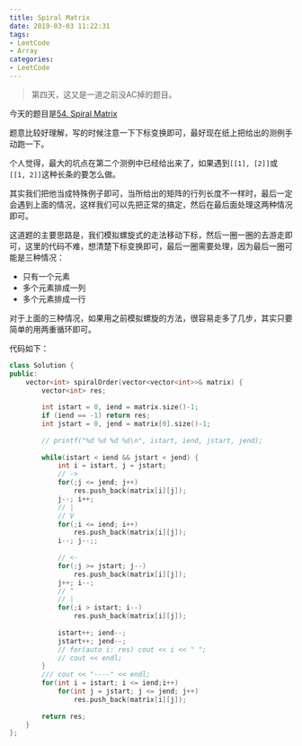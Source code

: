 ```yaml
---
title: Spiral Matrix
date: 2019-03-03 11:22:31
tags:
- LeetCode
- Array
categories:
- LeetCode
---
```


> 第四天，这又是一道之前没AC掉的题目。

今天的题目是[54. Spiral Matrix](https://leetcode.com/problems/spiral-matrix/)

题意比较好理解，写的时候注意一下下标变换即可，最好现在纸上把给出的测例手动跑一下。

个人觉得，最大的坑点在第二个测例中已经给出来了，如果遇到`[[1], [2]]`或`[[1, 2]]`这种长条的要怎么做。

其实我们把他当成特殊例子即可，当所给出的矩阵的行列长度不一样时，最后一定会遇到上面的情况，这样我们可以先把正常的搞定，然后在最后面处理这两种情况即可。

这道题的主要思路是，我们模拟螺旋式的走法移动下标，然后一圈一圈的去游走即可，这里的代码不难，想清楚下标变换即可，最后一圈需要处理，因为最后一圈可能是三种情况：

- 只有一个元素
- 多个元素排成一列
- 多个元素排成一行

对于上面的三种情况，如果用之前模拟螺旋的方法，很容易走多了几步，其实只要简单的用两重循环即可。

代码如下：

```c++
class Solution {
public:
    vector<int> spiralOrder(vector<vector<int>>& matrix) {
        vector<int> res;
        
        int istart = 0, iend = matrix.size()-1;
        if (iend == -1) return res;
        int jstart = 0, jend = matrix[0].size()-1;
        
        // printf("%d %d %d %d\n", istart, iend, jstart, jend);
        
        while(istart < iend && jstart < jend) {
            int i = istart, j = jstart;
            // ->
            for(;j <= jend; j++)
                res.push_back(matrix[i][j]);
            j--; i++;
            // |
            // V
            for(;i <= iend; i++)
                res.push_back(matrix[i][j]);
            i--; j--;;
            
            // <-
            for(;j >= jstart; j--)
                res.push_back(matrix[i][j]);
            j++; i--;
            // ^
            // |
            for(;i > istart; i--)
                res.push_back(matrix[i][j]);
            
            istart++; iend--;
            jstart++; jend--;
            // for(auto i: res) cout << i << " ";
            // cout << endl;
        }
        /// cout << "----" << endl;
        for(int i = istart; i <= iend;i++)
            for(int j = jstart; j <= jend; j++)
                res.push_back(matrix[i][j]);
        
        return res;
    }
};
```
